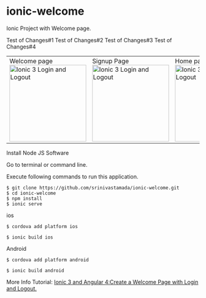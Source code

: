 # ionic-welcome
Ionic Project with Welcome page. 

Test of Changes#1
Test of Changes#2
Test of Changes#3
Test of Changes#4

<table><tr>
<td width="25%">
Welcome page
<img src="http://.png" width="200" alt="Ionic 3  Login and Logout">
</td>
<td width="25%">
Signup Page
<img src="http://6.png" width="200" alt="Ionic 3  Login and Logout">
</td>
<td width="25%">
Home page
<img src="http://.png" width="200" alt="Ionic 3 Login and Logout">
</td>

</tr></table>

Install Node JS Software

Go to terminal or command line.

Execute following commands to run this application.


```
$ git clone https://github.com/srinivastamada/ionic-welcome.git
$ cd ionic-welcome
$ npm install
$ ionic serve

```

ios
```
$ cordova add platform ios

$ ionic build ios

```

Android
```
$ cordova add platform android

$ ionic build android

```

More Info Tutorial: <a href="http://www.9lessons.info/2017/06/ionic3-angular4-create-welcome-page.html">Ionic 3 and Angular 4:Create a Welcome Page with Login and Logout.</a>
